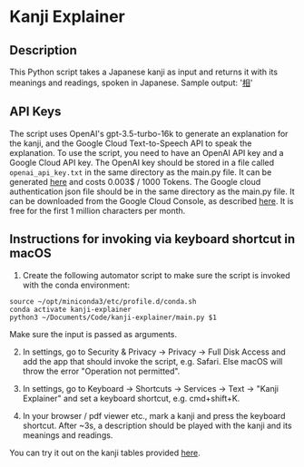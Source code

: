 # Kanji Explainer

## Description

This Python script takes a Japanese kanji as input and returns it with its meanings and readings, spoken in Japanese.
Sample output: '[相](https://github.com/kaieberl/kanji-explainer/assets/84288341/5dd7ac36-574d-4b95-ac0e-c7b23cb9bbc5)'

## API Keys

The script uses OpenAI's gpt-3.5-turbo-16k to generate an explanation for the kanji, and the Google Cloud Text-to-Speech API to speak the explanation.
To use the script, you need to have an OpenAI API key and a Google Cloud API key.
The OpenAI key should be stored in a file called `openai_api_key.txt` in the same directory as the main.py file.
It can be generated [here](https://platform.openai.com/account/api-keys) and costs 0.003$ / 1000 Tokens.
The Google cloud authentication json file should be in the same directory as the main.py file. It can be downloaded from the Google Cloud Console, as described [here](https://cloud.google.com/api-keys/docs/create-manage-api-keys).
It is free for the first 1 million characters per month.

## Instructions for invoking via keyboard shortcut in macOS

1. Create the following automator script to make sure the script is invoked with the conda environment:
```
source ~/opt/miniconda3/etc/profile.d/conda.sh
conda activate kanji-explainer
python3 ~/Documents/Code/kanji-explainer/main.py $1
```
Make sure the input is passed as arguments.

2. In settings, go to Security & Privacy -> Privacy -> Full Disk Access and add the app that should invoke the script, e.g. Safari. 
Else macOS will throw the error "Operation not permitted".

3. In settings, go to Keyboard -> Shortcuts -> Services -> Text -> "Kanji Explainer" and set a keyboard shortcut, e.g. cmd+shift+K.

4. In your browser / pdf viewer etc., mark a kanji and press the keyboard shortcut. After ~3s, a description should be played with the kanji and its meanings and readings.

You can try it out on the kanji tables provided [here](https://xn--fdk3a7ctb5192box5b.com/es/4nen_jp_kanji_hyo_002.html).
